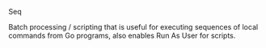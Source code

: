 Seq

Batch processing / scripting that is useful for executing sequences of local commands from Go programs, also enables Run As User for scripts.
